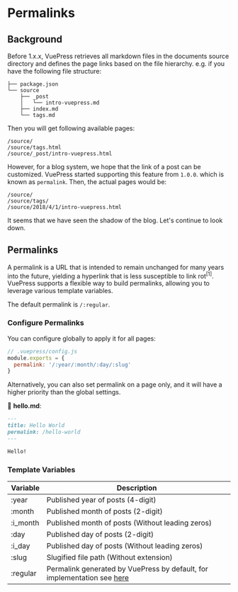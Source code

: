# Permalinks

## Background

Before 1.x.x, VuePress retrieves all markdown files in the documents source directory and defines the page links based on the file hierarchy. e.g. if you have the following file structure:

```
├── package.json
└── source
    ├── _post
    │   └── intro-vuepress.md
    ├── index.md
    └── tags.md
```

Then you will get following available pages:

```
/source/
/source/tags.html
/source/_post/intro-vuepress.html
```

However, for a blog system, we hope that the link of a post can be customized. VuePress started supporting this feature from `1.0.0`. which is known as `permalink`. Then, the actual pages would be:

```
/source/
/source/tags/
/source/2018/4/1/intro-vuepress.html
```

It seems that we have seen the shadow of the blog. Let's continue to look down.

## Permalinks

A permalink is a URL that is intended to remain unchanged for many years into the future, yielding a hyperlink that is less susceptible to link rot<sup>[1]</sup>. VuePress supports a flexible way to build permalinks, allowing you to leverage various template variables.

The default permalink is `/:regular`.

### Configure Permalinks

You can configure globally to apply it for all pages:

```js
// .vuepress/config.js
module.exports = {
  permalink: '/:year/:month/:day/:slug'
}
```

Alternatively, you can also set permalink on a page only, and it will have a higher priority than the global settings.

📝 __hello.md__:

```markdown
---
title: Hello World
permalink: /hello-world
---

Hello!
```

### Template Variables

| Variable | Description |
|---|---|
|:year|Published year of posts (4-digit)|
|:month|Published month of posts (2-digit)|
|:i_month|Published month of posts (Without leading zeros)|
|:day|Published day of posts (2-digit)|
|:i_day|Published day of posts (Without leading zeros)|
|:slug|Slugified file path (Without extension)|
|:regular| Permalink generated by VuePress by default, for implementation see [here](https://github.com/vuejs/vuepress/blob/master/packages/%40vuepress/shared-utils/src/fileToPath.ts) |
